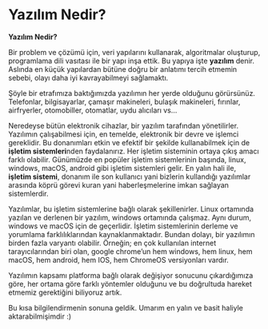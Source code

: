 # Yazılım Nedir?

**Yazılım Nedir?**

Bir problem ve çözümü için, veri yapılarını kullanarak, algoritmalar oluşturup, programlama dili vasıtası ile bir yapı inşa ettik. Bu yapıya işte **yazılım** denir. Aslında en küçük yapılardan bütüne doğru bir anlatımı tercih etmemin sebebi, olayı daha iyi kavrayabilmeyi sağlamaktı.

Şöyle bir etrafımıza baktığımızda yazılımın her yerde olduğunu görürsünüz. Telefonlar, bilgisayarlar, çamaşır makineleri, bulaşık makineleri, fırınlar, airfryerler, otomobiller, otomatlar, uydu alıcıları vs…

Neredeyse bütün elektronik cihazlar, bir yazılım tarafından yönetilirler. Yazılımın çalışabilmesi için, en temelde, elektronik bir devre ve işlemci gereklidir. Bu donanımları etkin ve efektif bir şekilde kullanabilmek için de **işletim sistemleri**nden faydalanırız. Her işletim sisteminin ortaya çıkış amacı farklı olabilir. Günümüzde en popüler işletim sistemlerinin başında, linux, windows, macOS, android gibi işletim sistemleri gelir. En yalın hali ile, **işletim sistemi**, donanım ile son kullanıcı yani bizlerin kullandığı yazılımlar arasında köprü görevi kuran yani haberleşmelerine imkan sağlayan sistemlerdir. 

Yazılımlar, bu işletim sistemlerine bağlı olarak şekillenirler. Linux ortamında yazılan ve derlenen bir yazılım, windows ortamında çalışmaz. Aynı durum, windows ve macOS için de geçerlidir. İşletim sistemlerinin derleme ve yorumlama farklılıklarından kaynaklanmaktadır. Bundan dolayı, bir yazılımın birden fazla varyantı olabilir. Örneğin; en çok kullanılan internet tarayıcılarından biri olan, google chrome’un hem windows, hem linux, hem macOS, hem android, hem IOS, hem ChromeOS versiyonları vardır.

Yazılımın kapsamı platforma bağlı olarak değişiyor sonucunu çıkardığımıza göre, her ortama göre farklı yöntemler olduğunu ve bu doğrultuda hareket etmemiz gerektiğini biliyoruz artık. 

Bu kısa bilgilendirmenin sonuna geldik. Umarım en yalın ve basit haliyle aktarabilmişimdir :)
